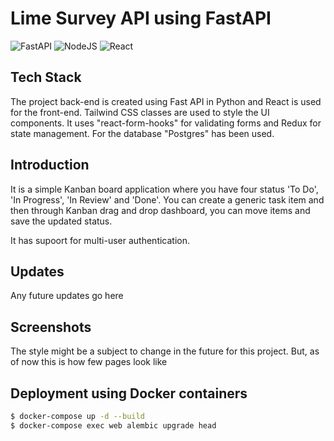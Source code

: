 # Lime Survey API using FastAPI

![FastAPI](https://img.shields.io/badge/FastAPI-005571?style=for-the-badge&logo=fastapi)
![NodeJS](https://img.shields.io/badge/node.js-6DA55F?style=for-the-badge&logo=node.js&logoColor=white)
![React](https://img.shields.io/badge/react-%2320232a.svg?style=for-the-badge&logo=react&logoColor=%2361DAFB)

## Tech Stack

The project back-end is created using Fast API in Python and React is used for the front-end. Tailwind CSS classes are used to style the UI components. It uses "react-form-hooks" for validating forms and Redux for state management. For the database "Postgres" has been used.

## Introduction

It is a simple Kanban board application where you have four status 'To Do', 'In Progress', 'In Review' and 'Done'. You can create a generic task item and then through Kanban drag and drop dashboard, you can move items and save the updated status.

It has supoort for multi-user authentication.

## Updates

Any future updates go here

## Screenshots

The style might be a subject to change in the future for this project. But, as of now this is how few pages look like

## Deployment using Docker containers

```sh
$ docker-compose up -d --build
$ docker-compose exec web alembic upgrade head
```
